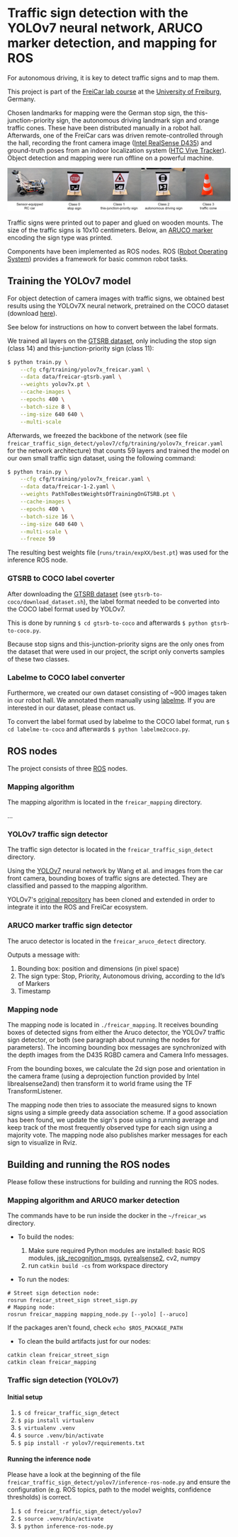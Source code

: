 # Traffic sign detection with the YOLOv7 neural network, ARUCO marker detection, and mapping for ROS

For autonomous driving, it is key to detect traffic signs and to map them.

This project is part of the [FreiCar lab course](http://freicar.informatik.uni-freiburg.de/) at the [University of Freiburg](https://uni-freiburg.de/), Germany.

Chosen landmarks for mapping were the German stop sign, the this-junction-priority sign, the autonomous driving landmark sign and orange traffic cones. These have been distributed manually in a robot hall. Afterwards, one of the FreiCar cars was driven remote-controlled through the hall, recording the front camera image ([Intel RealSense D435](https://www.intelrealsense.com/depth-camera-d435/)) and ground-truth poses from an indoor localization system ([HTC Vive Tracker](https://www.vive.com/us/accessory/tracker3/)). Object detection and mapping were run offline on a powerful machine.

![Sensor-equipped RC car, a stop sign (class 0), a this-junction-priority-sign (class 1), an autonomous driving sign (clasc 2) and a traffic cone (class 3)](images/car-and-classes.jpg)

Traffic signs were printed out to paper and glued on wooden mounts. The size of the traffic signs is 10x10 centimeters. Below, an [ARUCO marker](https://learnopencv.com/augmented-reality-using-aruco-markers-in-opencv-c-python/) encoding the sign type was printed.

Components have been implemented as ROS nodes. ROS ([Robot Operating System](https://www.ros.org/)) provides a framework for basic common robot tasks.

## Training the YOLOv7 model

For object detection of camera images with traffic signs, we obtained best results using the YOLOv7X neural network, pretrained on the COCO dataset (download [here](https://github.com/WongKinYiu/yolov7/releases/download/v0.1/yolov7x.pt)).

See below for instructions on how to convert between the label formats.

We trained all layers on the [GTSRB dataset](https://benchmark.ini.rub.de/gtsrb_dataset.html), only including the stop sign (class 14) and this-junction-priority sign (class 11):
```bash
$ python train.py \
    --cfg cfg/training/yolov7x_freicar.yaml \
    --data data/freicar-gtsrb.yaml \
    --weights yolov7x.pt \
    --cache-images \
    --epochs 400 \
    --batch-size 8 \
    --img-size 640 640 \
    --multi-scale
```

Afterwards, we freezed the backbone of the network (see file `freicar_traffic_sign_detect/yolov7/cfg/training/yolov7x_freicar.yaml` for the network architecture) that counts 59 layers and trained the model on our own small traffic sign dataset, using the following command:

```bash
$ python train.py \
    --cfg cfg/training/yolov7x_freicar.yaml \
    --data data/freicar-1-2.yaml \
    --weights PathToBestWeightsOfTrainingOnGTSRB.pt \
    --cache-images \
    --epochs 400 \
    --batch-size 16 \
    --img-size 640 640 \
    --multi-scale \
    --freeze 59
```

The resulting best weights file (`runs/train/expXX/best.pt`) was used for the inference ROS node.

### GTSRB to COCO label coverter

After downloading the [GTSRB dataset](https://benchmark.ini.rub.de/gtsrb_dataset.html) (see `gtsrb-to-coco/download_dataset.sh`), the label format needed to be converted into the COCO label format used by YOLOv7.

This is done by running `$ cd gtsrb-to-coco` and afterwards `$ python gtsrb-to-coco.py`.

Because stop signs and this-junction-priority signs are the only ones from the dataset that were used in our project, the script only converts samples of these two classes.

### Labelme to COCO label converter

Furthermore, we created our own dataset consisting of ~900 images taken in our robot hall. We annotated them manually using [labelme](https://github.com/wkentaro/labelme). If you are interested in our dataset, please contact us.

To convert the label format used by labelme to the COCO label format, run `$ cd labelme-to-coco` and afterwards `$ python labelme2coco.py`.

## ROS nodes 

The project consists of three [ROS](https://www.ros.org/) nodes.

### Mapping algorithm

The mapping algorithm is located in the `freicar_mapping` directory.

...

### YOLOv7 traffic sign detector

The traffic sign detector is located in the `freicar_traffic_sign_detect` directory.

Using the [YOLOv7](https://github.com/WongKinYiu/yolov7) neural network by Wang et al. and images from the car front camera, bounding boxes of traffic signs are detected. They are classified and passed to the mapping algorithm.

YOLOv7's [original repository](https://github.com/WongKinYiu/yolov7) has been cloned and extended in order to integrate it into the ROS and FreiCar ecosystem.

### ARUCO marker traffic sign detector

The aruco detector is located in the `freicar_aruco_detect` directory.

Outputs a message with:
1) Bounding box: position and dimensions (in pixel space)
2) The sign type: Stop, Priority, Autonomous driving, according to the Id’s of Markers
3) Timestamp

### Mapping node

The mapping node is located in `./freicar_mapping`. It receives bounding boxes of detected signs from either the Aruco detector, the YOLOv7 traffic sign detector, or both (see paragraph about running the nodes for parameters). The incoming bounding box messages are synchronized with the depth images from the D435 RGBD camera and Camera Info messages.

From the bounding boxes, we calculate the 2d sign pose and orientation in the camera frame (using a deprojection function provided by Intel librealsense2and) then transform it to world frame using the TF TransformListener.

The mapping node then tries to associate the measured signs to known signs using a simple greedy data association scheme. If a good association has been found, we update the sign's pose using a running average and keep track of the most frequently observed type for each sign using a majority vote. The mapping node also publishes marker messages for each sign to visualize in Rviz.


## Building and running the ROS nodes

Please follow these instructions for building and running the ROS nodes.

### Mapping algorithm and ARUCO marker detection

The commands have to be run inside the docker in the `~/freicar_ws` directory.
- To build the nodes:
    1. Make sure required Python modules are installed: basic ROS modules, [jsk_recognition_msgs](http://wiki.ros.org/jsk_recognition_msgs), [pyrealsense2](https://pypi.org/project/pyrealsense2/), cv2, numpy
    2. run `catkin build -cs` from workspace directory

- To run the nodes:
```
# Street sign detection node:
rosrun freicar_street_sign street_sign.py
# Mapping node:
rosrun freicar_mapping mapping_node.py [--yolo] [--aruco]
```
If the packages aren't found, check `echo $ROS_PACKAGE_PATH`
- To clean the build artifacts just for our nodes:
```
catkin clean freicar_street_sign
catkin clean freicar_mapping
```

### Traffic sign detection (YOLOv7)

#### Initial setup

1. `$ cd freicar_traffic_sign_detect`
2. `$ pip install virtualenv`
3. `$ virtualenv .venv`
4. `$ source .venv/bin/activate`
5. `$ pip install -r yolov7/requirements.txt`

#### Running the inference node

Please have a look at the beginning of the file `freicar_traffic_sign_detect/yolov7/inference-ros-node.py` and ensure the configuration (e.g. ROS topics, path to the model weights, confidence thresholds) is correct.

1. `$ cd freicar_traffic_sign_detect/yolov7`
2. `$ source .venv/bin/activate`
3. `$ python inference-ros-node.py`
